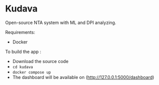 # Kudava
Open-source NTA system with ML and DPI analyzing.  

Requirements:
- Docker

To build the app :  
- Download the source code
- ```cd kudava```
- ```docker compose up```
- The dashboard will be available on (http://127.0.0.1:5000/dashboard)
